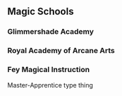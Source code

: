 ## Magic Schools


### Glimmershade Academy


### Royal Academy of Arcane Arts

### Fey Magical Instruction

Master-Apprentice type thing

